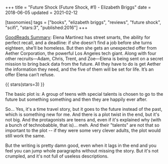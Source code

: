 +++
title = "Future Shock (Future Shock, #1) - Elizabeth Briggs"
date = 2018-06-05
updated = 2021-02-12

[taxonomies]
tags = ["books", "elizabeth briggs", "reviews", "future shock", "scifi", 
"stars:3", "published:2016"]
+++

[GoodReads Summary](https://www.goodreads.com/book/show/26722944-future-shock):
Elena Martinez has street smarts, the ability for perfect recall, and a
deadline: if she doesn’t find a job before she turns eighteen, she’ll be
homeless. But then she gets an unexpected offer from Aether Corporation, the
powerful Los Angeles tech giant. Along with four other recruits—Adam, Chris,
Trent, and Zoe—Elena is being sent on a secret mission to bring back data from
the future. All they have to do is get Aether the information they need, and
the five of them will be set for life. It’s an offer Elena can’t refuse.

<!-- more -->

{{ stars(stars=3) }}

The basic plot is: A group of teens with special talents is chosen to go to
the future but something something and then they are happily ever after.

So... Yes, it's a time travel story, but it goes to the future instead of the
past, which is something new for me. And there is a plot twist in the end, but
it's not big. And the protagonists are teens and, even if it's explained why
(with a bunch of technobabble, that is)... meh. And their "talents" are not
that so important to the plot -- if they were some very clever adults, the
plot would still work the same.

But the writing is pretty damn good, even when it lags in the end and you feel
you can jump whole paragraphs without missing the story. But it's not
crumpled, and it's not full of useless descriptions.
